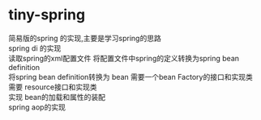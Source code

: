 # tiny-spring
 简易版的spring 的实现,主要是学习spring的思路  
 spring di 的实现  
读取spring的xml配置文件
将配置文件中spring的定义转换为spring bean definition  
将spring bean definition转换为 bean 
 需要一个bean Factory的接口和实现类   
 需要 resource接口和实现类  
 实现 bean的加载和属性的装配  
 spring aop的实现  
